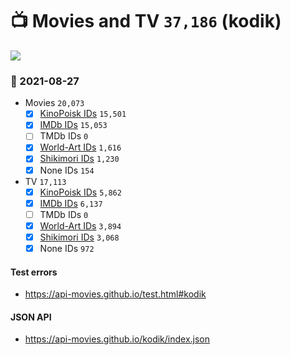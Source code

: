 # :tv: Movies and TV `37,186` (kodik)

<a href="https://API-Movies.github.io"><img src="https://API-Movies.github.io/banner.png?cache"></a>

### :date: 2021-08-27
- Movies `20,073`
  - [x] <a href="https://API-Movies.github.io/kodik/movie_kinopoisk_ids.json">KinoPoisk IDs</a> `15,501`
  - [x] <a href="https://API-Movies.github.io/kodik/movie_imdb_ids.json">IMDb IDs</a> `15,053`
  - [ ] TMDb IDs `0`
  - [x] <a href="https://API-Movies.github.io/kodik/movie_world_art_ids.json">World-Art IDs</a> `1,616`
  - [x] <a href="https://API-Movies.github.io/kodik/movie_shikimori_ids.json">Shikimori IDs</a> `1,230`
  - [x] None IDs `154`
- TV `17,113`
  - [x] <a href="https://API-Movies.github.io/kodik/tv_kinopoisk_ids.json">KinoPoisk IDs</a> `5,862`
  - [x] <a href="https://API-Movies.github.io/kodik/tv_imdb_ids.json">IMDb IDs</a> `6,137`
  - [ ] TMDb IDs `0`
  - [x] <a href="https://API-Movies.github.io/kodik/tv_world_art_ids.json">World-Art IDs</a> `3,894`
  - [x] <a href="https://API-Movies.github.io/kodik/tv_shikimori_ids.json">Shikimori IDs</a> `3,068`
  - [x] None IDs `972`
#### Test errors
- <a href='https://api-movies.github.io/test.html#kodik'>https://api-movies.github.io/test.html#kodik</a>
#### JSON API
- <a href='https://api-movies.github.io/kodik/index.json'>https://api-movies.github.io/kodik/index.json</a>

